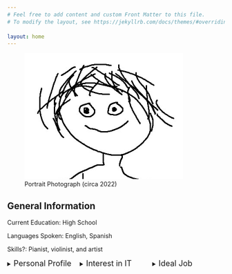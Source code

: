 ```yaml
---
# Feel free to add content and custom Front Matter to this file.
# To modify the layout, see https://jekyllrb.com/docs/themes/#overriding-theme-defaults

layout: home
---
```


<figure>
  <img src="/assets/images/me.jpg"
      alt="Portrait Photograph (circa 2022)">
  <figcaption>Portrait Photograph (circa 2022)
  </figcaption>
</figure>

## General Information

Current Education: High School

Languages Spoken: English, Spanish

Skills?: Pianist, violinist, and artist

<html>

  <style>
    #leftbox{
      float:left;
      width:33.33%;
    }
    #middlebox{
      float:left;
      width:33.33%;
    }
    #rightbox{
      float:right;
      width:33.33%;
    }
  </style>

<div id = "boxes">

  <div id = "leftbox">
    <details>
      <summary><font size="+1">Personal Profile</font></summary>
      <h3>Tests</h3>
      <p><a href="https://www.16personalities.com">Myers-Briggs:</a> ENTJ-A</p>
      <p><a href="https://www.learningstylequiz.com">Learning Styles:</a> <figure>
        <img src="/assets/images/LearningStylesQuiz.png">
      </figure>
      </p>
      <p><a href="https://humanbenchmark.com">Human Benchmark Test:</a> 
      <table>
        <tr>
          <th>Test</th>
          <th>Score</th>
          <th>Percentile</th>
        </tr>
        <tr>
          <th>Sequence Memory</th>
          <td>40</td>
          <td>&#60;99%</td>
        </tr>
        <tr>
          <th>Chimp Test</th>
          <td>23</td>
          <td>&#60;99%</td>
        </tr>
        <tr>
          <th>Aim Trainer</th>
          <td>360 ms</td>
          <td>80%</td>
        </tr>
        <tr>
          <th>Typing</th>
          <td>46 wpm</td>
          <td>45%</td>
        </tr>
        <tr>
          <th>Verbal Memory</th>
          <td>400</td>
          <td>&#60;99%</td>
        </tr>
        <tr>
          <th>Number Memory</th>
          <td>10 digits</td>
          <td>59%</td>
        </tr>
        <tr>
          <th>Visual Memory</th>
          <td>21</td>
          <td>&#60;99%</td>
        </tr>
        <tr>
          <th>Reaction Time</th>
          <td>160 ms</td>
          <td>92%</td>
        </tr>
      </table>
      </p>
      <p><font size="+1">Discussion</font>
      </p>
    </details>
  </div>

  <div id = "middlebox">
    <details>
      <summary><font size="+1">Interest in IT</font></summary>
      <p>
      <ul>
        <li></li>
        <li>I chose to come to RMIT because it was the only place that would accept me for the courses I was interested in due to my young age</li>
        <li></li>
      </ul>
      </p>
    </details>
  </div>

  <div id = "rightbox">
    <details>
      <summary><font size="+1">Ideal Job</font></summary>
      <a href="https://www.seek.com.au/job/58255535?type=standout#sol=d99d5b8264f37b0373dd35e3904ccdbc8c6609f0">
      Software Engineer Genomics Ontology SEEK Link
      </a>
      <a href="/assets/pdfs/Software Engineer Genomics Ontology Job in Melbourne VIC - SEEK.pdf">
      PDF Link
      </a>
      <p>This position</p>
    </details>
  </div>
</div>
</html>